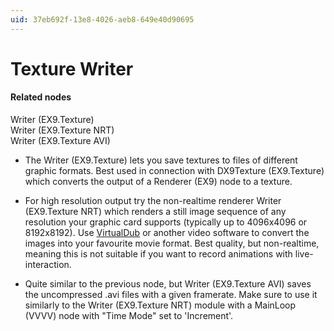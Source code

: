 ```yaml
---
uid: 37eb692f-13e8-4026-aeb8-649e40d90695
---
```


# Texture Writer


#### Related nodes
<span class="node">Writer (EX9.Texture)</span>  
<span class="node">Writer (EX9.Texture NRT)</span>  
<span class="node">Writer (EX9.Texture AVI)</span>  



* The <span class="node">Writer (EX9.Texture)</span> lets you save textures to files of different graphic formats. Best used in connection with <span class="node">DX9Texture (EX9.Texture)</span> which converts the output of a Renderer (EX9) node to a texture.   

* For high resolution output try the non-realtime renderer <span class="node">Writer (EX9.Texture NRT)</span> which renders a still image sequence of any resolution your graphic card supports (typically up to 4096x4096 or 8192x8192). Use <a href="http://www.virtualdub.org/" class="extURL" target="_blank">VirtualDub</a> or another video software to convert the images into your favourite movie format. Best quality, but non-realtime, meaning this is not suitable if you want to record animations with live-interaction.   

* Quite similar to the previous node, but <span class="node">Writer (EX9.Texture AVI)</span> saves the uncompressed .avi files with a given framerate. Make sure to use it similarly to the Writer (EX9.Texture NRT) module with a MainLoop (VVVV) node with "Time Mode" set to 'Increment'.  



